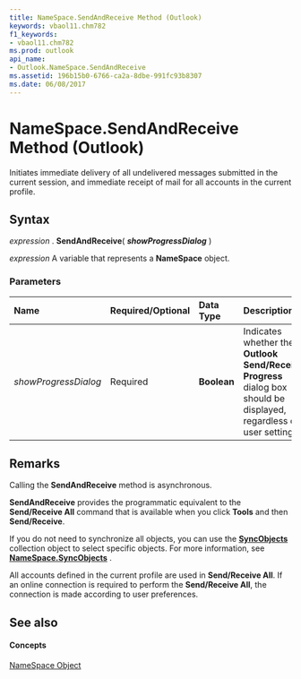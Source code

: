 ```yaml
---
title: NameSpace.SendAndReceive Method (Outlook)
keywords: vbaol11.chm782
f1_keywords:
- vbaol11.chm782
ms.prod: outlook
api_name:
- Outlook.NameSpace.SendAndReceive
ms.assetid: 196b15b0-6766-ca2a-8dbe-991fc93b8307
ms.date: 06/08/2017
---
```



# NameSpace.SendAndReceive Method (Outlook)

Initiates immediate delivery of all undelivered messages submitted in the current session, and immediate receipt of mail for all accounts in the current profile. 


## Syntax

 _expression_ . **SendAndReceive**( **_showProgressDialog_** )

 _expression_ A variable that represents a **NameSpace** object.


### Parameters



|**Name**|**Required/Optional**|**Data Type**|**Description**|
|:-----|:-----|:-----|:-----|
| _showProgressDialog_|Required| **Boolean**|Indicates whether the **Outlook Send/Receive Progress** dialog box should be displayed, regardless of user settings.|

## Remarks

Calling the **SendAndReceive** method is asynchronous.

 **SendAndReceive** provides the programmatic equivalent to the **Send/Receive All** command that is available when you click **Tools** and then **Send/Receive**.

If you do not need to synchronize all objects, you can use the **[SyncObjects](syncobjects-object-outlook.md)** collection object to select specific objects. For more information, see **[NameSpace.SyncObjects](namespace-syncobjects-property-outlook.md)** .

All accounts defined in the current profile are used in **Send/Receive All**. If an online connection is required to perform the **Send/Receive All**, the connection is made according to user preferences.


## See also


#### Concepts


[NameSpace Object](namespace-object-outlook.md)

